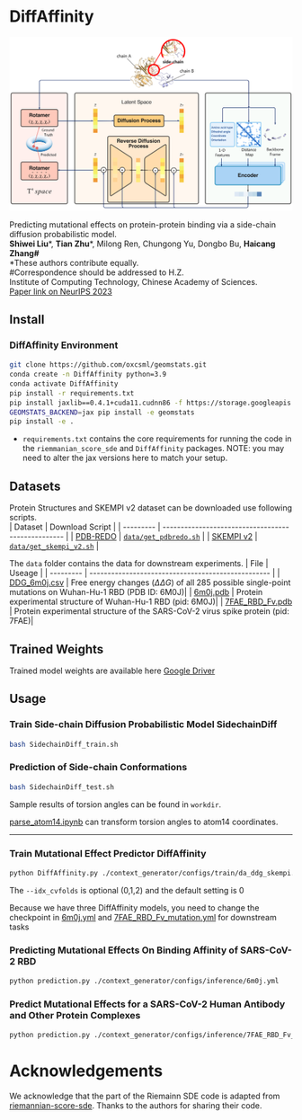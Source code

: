 # DiffAffinity

![text](./figures/RDGM.png)

Predicting mutational effects on protein-protein
binding via a side-chain diffusion probabilistic model. <br>
**Shiwei Liu***, **Tian Zhu***, Milong Ren, Chungong Yu, Dongbo Bu, **Haicang Zhang#** <br>
*These authors contribute equally. <br>
#Correspondence should be addressed to H.Z. <br> 
Institute of Computing Technology, Chinese Academy of Sciences.  <br>
[Paper link on NeurIPS 2023](https://neurips.cc/virtual/2023/poster/72495)


## Install

### DiffAffinity Environment

```bash
git clone https://github.com/oxcsml/geomstats.git 
conda create -n DiffAffinity python=3.9
conda activate DiffAffinity
pip install -r requirements.txt
pip install jaxlib==0.4.1+cuda11.cudnn86 -f https://storage.googleapis.com/jax-releases/jax_cuda_releases.html
GEOMSTATS_BACKEND=jax pip install -e geomstats
pip install -e .
```

- `requirements.txt` contains the core requirements for running the code in the `riemmanian_score_sde` and `DiffAffinity` packages. NOTE: you may need to alter the jax versions here to match your setup.



## Datasets
Protein Structures and SKEMPI v2 dataset can be downloaded use following scripts.  
| Dataset   | Download Script                                    |
| --------- | -------------------------------------------------- |
| [PDB-REDO](https://pdb-redo.eu/)  | [`data/get_pdbredo.sh`](./data/get_pdbredo.sh)     |
| [SKEMPI v2](https://life.bsc.es/pid/skempi2) | [`data/get_skempi_v2.sh`](./data/get_skempi_v2.sh) |

The `data` folder contains the data for downstream experiments. 
 | File   | Useage                                |
| --------- | -------------------------------------------------- |
| [DDG_6m0j.csv](./data/DDG_6m0j.csv)  | Free energy changes ($\Delta \Delta G$) of all 285 possible single-point mutations on Wuhan-Hu-1 RBD (PDB ID: 6M0J)|
| [6m0j.pdb](./data/6m0j.pdb) | Protein experimental structure of Wuhan-Hu-1 RBD (pid: 6M0J)|
| [7FAE_RBD_Fv.pdb](./data/7FAE_RBD_Fv.pdb) | Protein experimental structure of  the SARS-CoV-2 virus spike protein (pid: 7FAE)|

## Trained Weights
Trained model weights are available here [Google Driver](https://drive.google.com/drive/folders/1NmKl-mLVgwBP7IVwX6BkJ2mB5xIYjRKB?usp=sharing) 

## Usage

### Train Side-chain Diffusion Probabilistic Model SidechainDiff

```bash
bash SidechainDiff_train.sh
```
###  Prediction of Side-chain Conformations

```bash
bash SidechainDiff_test.sh
```
Sample results of torsion angles can be found in `workdir`. 

[parse_atom14.ipynb](./parse_atom14.ipynb) can transform torsion angles to atom14 coordinates. 

---------
### Train Mutational Effect Predictor DiffAffinity 

```bash
python DiffAffinity.py ./context_generator/configs/train/da_ddg_skempi.yml --idx_cvfolds 0
```
The `--idx_cvfolds` is optional (0,1,2) and the default setting is 0

Because we have three DiffAffinity models, you need to change the checkpoint in [6m0j.yml](./context_generator/configs/inference/6m0j.yml) and [7FAE_RBD_Fv_mutation.yml](./context_generator/configs/inference/7FAE_RBD_Fv_mutation.yml) for downstream tasks

### Predicting Mutational Effects On Binding Affinity of SARS-CoV-2 RBD
```bash 
python prediction.py ./context_generator/configs/inference/6m0j.yml
```

### Predict Mutational Effects for a SARS-CoV-2 Human Antibody and Other Protein Complexes

```bash
python prediction.py ./context_generator/configs/inference/7FAE_RBD_Fv_mutation.yml
```

# Acknowledgements
We acknowledge that the part of the Riemainn SDE code is adapted from [riemannian-score-sde](https://github.com/oxcsml/riemannian-score-sde/tree/main). Thanks to the authors for sharing their code. 





